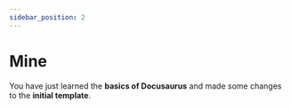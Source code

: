 ```yaml
---
sidebar_position: 2
---
```


# Mine

You have just learned the **basics of Docusaurus** and made some changes to the **initial template**.

